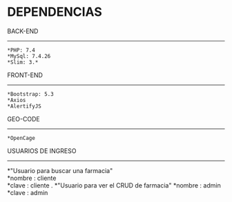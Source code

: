 # DEPENDENCIAS #

BACK-END
***
    *PHP: 7.4
    *MySql: 7.4.26
    *Slim: 3.*
    
FRONT-END
***
    *Bootstrap: 5.3
    *Axios
    *AlertifyJS

GEO-CODE
***
    *OpenCage
    
    
USUARIOS DE INGRESO 
***
 *"Usuario para buscar una farmacia"       
    *nombre : cliente                         
    *clave : cliente
    .
*"Usuario para ver el CRUD de farmacia"
   *nombre : admin
   *clave : admin

